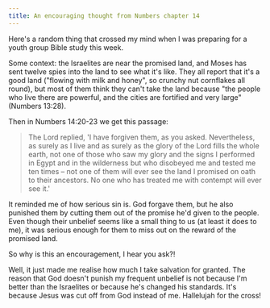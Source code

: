 ```yaml
---
title: An encouraging thought from Numbers chapter 14
---
```


Here's a random thing that crossed my mind when I was preparing for a youth group Bible study this week.

Some context: the Israelites are near the promised land, and Moses has sent twelve spies into the land to see what it's like. They all report that it's a good land ("flowing with milk and honey", so crunchy nut cornflakes all round), but most of them think they can't take the land because "the people who live there are powerful, and the cities are fortified and very large" (Numbers 13:28).

Then in Numbers 14:20-23 we get this passage:

> The Lord replied, 'I have forgiven them, as you asked. Nevertheless, as surely as I live and as surely as the glory of the Lord fills the whole earth, not one of those who saw my glory and the signs I performed in Egypt and in the wilderness but who disobeyed me and tested me ten times – not one of them will ever see the land I promised on oath to their ancestors. No one who has treated me with contempt will ever see it.'

It reminded me of how serious sin is. God forgave them, but he also punished them by cutting them out of the promise he'd given to the people. Even though their unbelief seems like a small thing to us (at least it does to me), it was serious enough for them to miss out on the reward of the promised land.

So why is this an encouragement, I hear you ask?!

Well, it just made me realise how much I take salvation for granted. The reason that God doesn't punish my frequent unbelief is not because I'm better than the Israelites or because he's changed his standards. It's because Jesus was cut off from God instead of me. Hallelujah for the cross!
